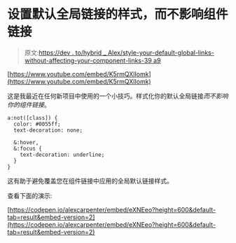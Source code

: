 # 设置默认全局链接的样式，而不影响组件链接

> 原文:[https://dev . to/hybrid _ Alex/style-your-default-global-links-without-affecting-your-component-links-39 a9](https://dev.to/hybrid_alex/style-your-default-global-links-without-affecting-your-component-links-39a9)

[https://www.youtube.com/embed/K5rmQXlIomk](https://www.youtube.com/embed/K5rmQXlIomk)

这是我最近在任何新项目中使用的一个小技巧。样式化你的默认全局链接*而不影响你的组件链接*。

```
a:not([class]) {
  color: #0055ff;
  text-decoration: none;

  &:hover,
  &:focus {
    text-decoration: underline;
  }
} 
```

这有助于避免覆盖您在组件链接中应用的全局默认链接样式。

查看下面的演示:

[https://codepen.io/alexcarpenter/embed/eXNEeo?height=600&default-tab=result&embed-version=2](https://codepen.io/alexcarpenter/embed/eXNEeo?height=600&default-tab=result&embed-version=2)